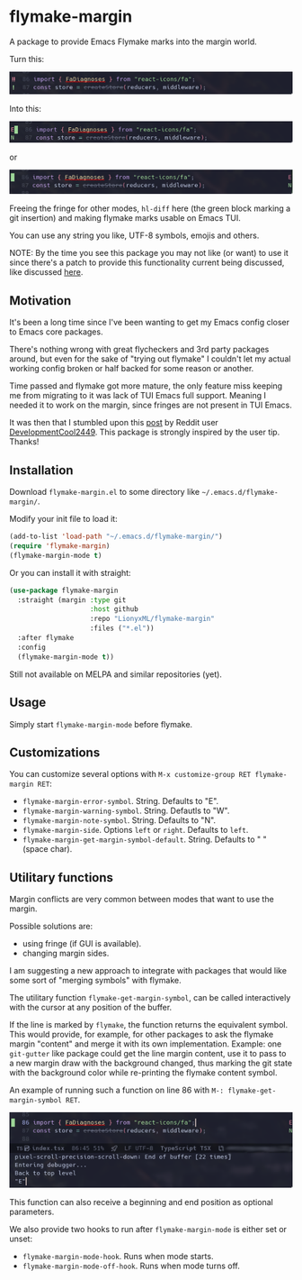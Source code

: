 # flymake-margin

A package to provide Emacs Flymake marks into the margin world.

Turn this:

![flymake-mode](imgs/demo01.png)

Into this:

![flymake-margin-mode](imgs/demo02.png)

or 

![flymake-margin-mode](imgs/demo03.png)

Freeing the fringe for other modes, `hl-diff` here (the green block marking
a git insertion) and making flymake marks usable on Emacs TUI. 

You can use any string you like, UTF-8 symbols, emojis and others.

NOTE: By the time you see this package you may not like (or want) to use it
since there's a patch to provide this functionality current being discussed,
like discussed [here](https://github.com/emacs-dashboard/emacs-dashboard/pull/457#issuecomment-2021651907).


## Motivation

It's been a long time since I've been wanting to get my Emacs config 
closer to Emacs core packages.


There's nothing wrong with great flycheckers and 3rd party packages around, 
but even for the sake of "trying out flymake" I couldn't let my actual working 
config broken or half backed for some reason or another.


Time passed and flymake got more mature, the only feature miss keeping me from migrating
to it was lack of TUI Emacs full support. Meaning I needed it to work on the margin,
since fringes are not present in TUI Emacs.


It was then that I stumbled upon this [post](
https://www.reddit.com/r/emacs/comments/1bawdau/making_flymake_supports_error_indicators_in_margin/)
by Reddit user [DevelopmentCool2449](https://www.reddit.com/user/DevelopmentCool2449/).
This package is strongly inspired by the user tip. Thanks!


## Installation

Download `flymake-margin.el` to some directory like `~/.emacs.d/flymake-margin/`.


Modify your init file to load it:

```lisp
(add-to-list 'load-path "~/.emacs.d/flymake-margin/")
(require 'flymake-margin)
(flymake-margin-mode t)
```

Or you can install it with straight:

```lisp
(use-package flymake-margin
  :straight (margin :type git
                    :host github
                    :repo "LionyxML/flymake-margin"
                    :files ("*.el"))
  :after flymake
  :config
  (flymake-margin-mode t))
```

Still not available on MELPA and similar repositories (yet).


## Usage

Simply start `flymake-margin-mode` before flymake.


## Customizations

You can customize several options with `M-x customize-group RET flymake-margin RET`:


- `flymake-margin-error-symbol`. String. Defaults to "E".
- `flymake-margin-warning-symbol`. String. Defautls to "W".
- `flymake-margin-note-symbol`. String. Defaults to "N".
- `flymake-margin-side`. Options `left` or `right`. Defaults to `left`.
- `flymake-margin-get-margin-symbol-default`. String. Defaults to " " (space char).


## Utilitary functions

Margin conflicts are very common between modes that want to use the margin.


Possible solutions are: 
- using fringe (if GUI is available).
- changing margin sides.


I am suggesting a new approach to integrate with packages that would like some
sort of "merging symbols" with flymake.


The utilitary function `flymake-get-margin-symbol`, can be called interactively with
the cursor at any position of the buffer.


If the line is marked by `flymake`, the function returns the equivalent symbol. This
would provide, for example, for other packages to ask the flymake margin "content" 
and merge it with its own implementation. Example: one `git-gutter` like package
could get the line margin content, use it to pass to a new margin draw with the
background changed, thus marking the git state with the background color while
re-printing the flymake content symbol.


An example of running such a function on line 86 with `M-: flymake-get-margin-symbol RET`.


![flymake-mode](imgs/demo04.png)


This function can also receive a beginning and end position as optional parameters.


We also provide two hooks to run after `flymake-margin-mode` is either set or unset:


- `flymake-margin-mode-hook`. Runs when mode starts.
- `flymake-margin-mode-off-hook`. Runs when mode turns off.
